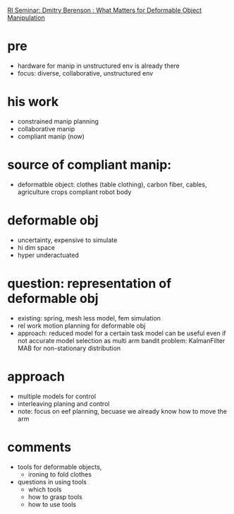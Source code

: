 [RI Seminar: Dmitry Berenson : What Matters for Deformable Object Manipulation](https://www.youtube.com/watch?v=7Rc3cxN_cus&t=1021s)

# pre
* hardware for manip in unstructured env is already there
* focus: diverse, collaborative, unstructured env

# his work
* constrained manip planning
* collaborative manip
* compliant manip (now)

# source of compliant manip:
* deformatble object: clothes (table clothing), carbon fiber, cables, agriculture crops
compliant robot body

# deformable obj
* uncertainty, expensive to simulate
* hi dim space
* hyper underactuated

# question: representation of deformable obj
* existing:
spring, mesh less model, fem simulation
* rel work
motion planning for deformable obj
* approach:
reduced model for a certain task
model can be useful even if not accurate
model selection as multi arm bandit problem: KalmanFilter MAB for non-stationary distribution

# approach
* multiple models for control
* interleaving planing and control
* note: focus on eef planning, becuase we already know how to move the arm

# comments
* tools for deformable objects,
  * ironing to fold clothes
* questions in using tools
  * which tools
  * how to grasp tools
  * how to use tools
